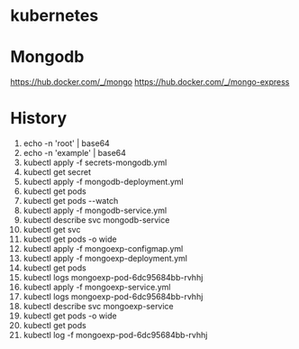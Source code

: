 # kubernetes


# Mongodb
https://hub.docker.com/_/mongo
https://hub.docker.com/_/mongo-express
# History
1) echo -n 'root' | base64
2) echo -n 'example' | base64
3) kubectl apply -f secrets-mongodb.yml
4) kubectl get secret
5) kubectl apply -f mongodb-deployment.yml
6) kubectl get pods
7) kubectl get pods --watch
8) kubectl apply -f mongodb-service.yml
9) kubectl describe svc mongodb-service
10)  kubectl get svc
11)  kubectl get pods -o wide
12)  kubectl apply -f mongoexp-configmap.yml
13)  kubectl apply -f mongoexp-deployment.yml
14)  kubectl get pods
15)  kubectl logs mongoexp-pod-6dc95684bb-rvhhj
16)  kubectl apply -f mongoexp-service.yml
17)  kubectl logs mongoexp-pod-6dc95684bb-rvhhj
18)  kubectl describe svc mongoexp-service
19)  kubectl get pods -o wide
20)  kubectl get pods
21)   kubectl log -f mongoexp-pod-6dc95684bb-rvhhj

  
 
